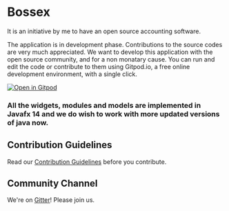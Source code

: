 # Bossex
It is an initiative by me to have an open source accounting software.

The application is in development phase. Contributions to the source codes are very much appreciated. We want to develop this application with the open source community, and for a non monatary cause.
You can run and edit the code or contribute to them using Gitpod.io, a free online development environment, with a single click.

[![Open in Gitpod](https://gitpod.io/button/open-in-gitpod.svg)](https://gitpod.io/#https://github.com/arghyabandyopadhyay/Bossex)

### All the widgets, modules and models are implemented in Javafx 14 and we do wish to work with more updated versions of java now.

## Contribution Guidelines

Read our [Contribution Guidelines](CONTRIBUTING.md) before you contribute.

## Community Channel

We're on [Gitter](https://gitter.im/arghyabandyopadhyay/community)! Please join us.

